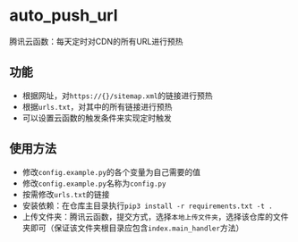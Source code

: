 # auto_push_url
腾讯云函数：每天定时对CDN的所有URL进行预热

## 功能
* 根据网址，对`https://{}/sitemap.xml`的链接进行预热
* 根据`urls.txt`，对其中的所有链接进行预热
* 可以设置云函数的触发条件来实现定时触发

## 使用方法
* 修改`config.example.py`的各个变量为自己需要的值
* 修改`config.example.py`名称为`config.py`
* 按需修改`urls.txt`的链接
* 安装依赖：在仓库主目录执行`pip3 install -r requirements.txt -t .`
* 上传文件夹：腾讯云函数，提交方式，选择`本地上传文件夹`，选择该仓库的文件夹即可（保证该文件夹根目录应包含`index.main_handler`方法）
